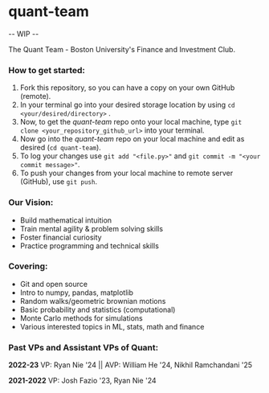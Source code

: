 # quant-team

-- WIP --

The Quant Team - Boston University's Finance and Investment Club. 

### How to get started:
1) Fork this repository, so you can have a copy on your own GitHub (remote).
2) In your terminal go into your desired storage location by using `cd <your/desired/directory>` .
3) Now, to get the *quant-team* repo onto your local machine, type `git clone <your_repository_github_url>` into your terminal.
4) Now go into the *quant-team* repo on your local machine and edit as desired (`cd quant-team`).
5) To log your changes use `git add "<file.py>"` and `git commit -m "<your commit message>"`.
6) To push your changes from your local machine to remote server (GitHub), use `git push`.


### Our Vision:

* Build mathematical intuition
* Train mental agility & problem solving skills
* Foster financial curiosity
* Practice programming and technical skills

### Covering:
* Git and open source
* Intro to numpy, pandas, matplotlib
* Random walks/geometric brownian motions
* Basic probability and statistics (computational)
* Monte Carlo methods for simulations
* Various interested topics in ML, stats, math and finance

### Past VPs and Assistant VPs of Quant:

**2022-23** 
VP: Ryan Nie '24 || AVP: William He '24, Nikhil Ramchandani '25

**2021-2022**
VP: Josh Fazio '23, Ryan Nie '24
